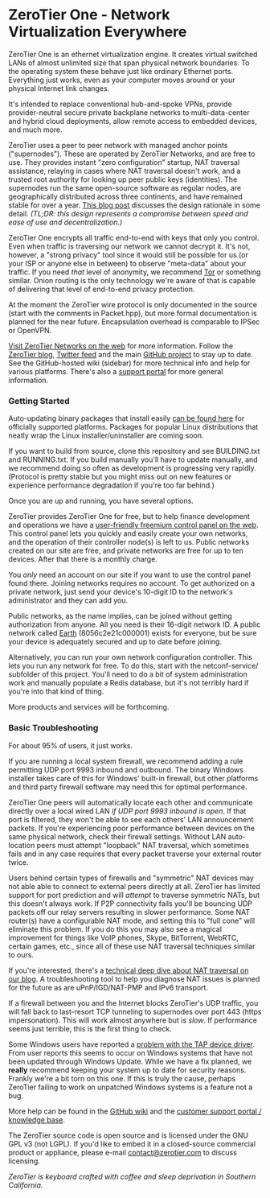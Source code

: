 ZeroTier One - Network Virtualization Everywhere
======

ZeroTier One is an ethernet virtualization engine. It creates virtual switched LANs of almost unlimited size that span physical network boundaries. To the operating system these behave just like ordinary Ethernet ports. Everything just works, even as your computer moves around or your physical Internet link changes.

It's intended to replace conventional hub-and-spoke VPNs, provide provider-neutral secure private backplane networks to multi-data-center and hybrid cloud deployments, allow remote access to embedded devices, and much more.

ZeroTier uses a peer to peer network with managed anchor points ("supernodes"). These are operated by ZeroTier Networks, and are free to use. They provides instant "zero configuration" startup, NAT traversal assistance, relaying in cases where NAT traversal doesn't work, and a trusted root authority for looking up peer public keys (identities). The supernodes run the same open-source software as regular nodes, are geographically distributed across three continents, and have remained stable for over a year. [This blog post](http://adamierymenko.com/decentralization-i-want-to-believe/) discusses the design rationale in some detail. *(TL;DR: this design represents a compromise between speed and ease of use and decentralization.)*

ZeroTier One encrypts all traffic end-to-end with keys that only you control. Even when traffic is traversing our network we cannot decrypt it. It's not, however, a "strong privacy" tool since it would still be possible for us (or your ISP or anyone else in between) to observe "meta-data" about your traffic. If you need *that* level of anonymity, we recommend [Tor](https://www.torproject.org) or something similar. Onion routing is the only technology we're aware of that is capable of delivering that level of end-to-end privacy protection.

At the moment the ZeroTier wire protocol is only documented in the source (start with the comments in Packet.hpp), but more formal documentation is planned for the near future. Encapsulation overhead is comparable to IPSec or OpenVPN.

[Visit ZeroTier Networks on the web](https://www.zerotier.com/) for more information. Follow the [ZeroTier blog](https://www.zerotier.com/blog/), [Twitter feed](https://twitter.com/ZeroTier) and the main [GitHub project](https://github.com/zerotier/ZeroTierOne) to stay up to date. See the GitHub-hosted wiki (sidebar) for more technical info and help for various platforms. There's also a [support portal](https://www.zerotier.com/support/) for more general information.

### Getting Started

Auto-updating binary packages that install easily [can be found here](https://www.zerotier.com/download.html) for officially supported platforms. Packages for popular Linux distributions that neatly wrap the Linux installer/uninstaller are coming soon.

If you want to build from source, clone this repository and see BUILDING.txt and RUNNING.txt. If you build manually you'll have to update manually, and we recommend doing so often as development is progressing very rapidly. (Protocol is pretty stable but you might miss out on new features or experience performance degradation if you're too far behind.)

Once you are up and running, you have several options.

ZeroTier provides ZeroTier One for free, but to help finance development and operations we have a [user-friendly freemium control panel on the web](https://www.zerotier.com/admin.html). This control panel lets you quickly and easily create your own networks, and the operation of their controller node(s) is left to us. Public networks created on our site are free, and private networks are free for up to ten devices. After that there is a monthly charge.

You *only* need an account on our site if you want to use the control panel found there. Joining networks requires no account. To get authorized on a private network, just send your device's 10-digit ID to the network's administrator and they can add you.

Public networks, as the name implies, can be joined without getting authorization from anyone. All you need is their 16-digit network ID. A public network called [Earth](https://www.zerotier.com/earth.html) (8056c2e21c000001) exists for everyone, but be sure your device is adequately secured and up to date before joining.

Alternatively, you can run your own network configuration controller. This lets you run any network for free. To do this, start with the netconf-service/ subfolder of this project. You'll need to do a bit of system administration work and manually populate a Redis database, but it's not terribly hard if you're into that kind of thing.

More products and services will be forthcoming.

### Basic Troubleshooting

For about 95% of users, it just works.

If you are running a local system firewall, we recommend adding a rule permitting UDP port 9993 inbound and outbound. The binary Windows installer takes care of this for Windows' built-in firewall, but other platforms and third party firewall software may need this for optimal performance.

ZeroTier One peers will automatically locate each other and communicate directly over a local wired LAN *if UDP port 9993 inbound is open*. If that port is filtered, they won't be able to see each others' LAN announcement packets. If you're experiencing poor performance between devices on the same physical network, check their firewall settings. Without LAN auto-location peers must attempt "loopback" NAT traversal, which sometimes fails and in any case requires that every packet traverse your external router twice.

Users behind certain types of firewalls and "symmetric" NAT devices may not able able to connect to external peers directly at all. ZeroTier has limited support for port prediction and will *attempt* to traverse symmetric NATs, but this doesn't always work. If P2P connectivity fails you'll be bouncing UDP packets off our relay servers resulting in slower performance. Some NAT router(s) have a configurable NAT mode, and setting this to "full cone" will eliminate this problem. If you do this you may also see a magical improvement for things like VoIP phones, Skype, BitTorrent, WebRTC, certain games, etc., since all of these use NAT traversal techniques similar to ours.

If you're interested, there's a [technical deep dive about NAT traversal on our blog](https://www.zerotier.com/blog/?p=226). A troubleshooting tool to help you diagnose NAT issues is planned for the future as are uPnP/IGD/NAT-PMP and IPv6 transport.

If a firewall between you and the Internet blocks ZeroTier's UDP traffic, you will fall back to last-resort TCP tunneling to supernodes over port 443 (https impersonation). This will work almost anywhere but is *slow*. If performance seems just terrible, this is the first thing to check.

Some Windows users have reported a [problem with the TAP device driver](https://github.com/zerotier/ZeroTierOne/issues/107). From user reports this seems to occur on Windows systems that have not been updated through Windows Update. While we have a fix planned, we **really** recommend keeping your system up to date for security reasons. Frankly we're a bit torn on this one. If this is truly the cause, perhaps ZeroTier failing to work on unpatched Windows systems is a feature not a bug.

More help can be found in the [GitHub wiki](https://github.com/zerotier/ZeroTierOne/wiki) and the [customer support portal / knowledge base](https://www.zerotier.com/support/).

The ZeroTier source code is open source and is licensed under the GNU GPL v3 (not LGPL). If you'd like to embed it in a closed-source commercial product or appliance, please e-mail [contact@zerotier.com](mailto:contact@zerotier.com) to discuss licensing.

*ZeroTier is keyboard crafted with coffee and sleep deprivation in Southern California.*
